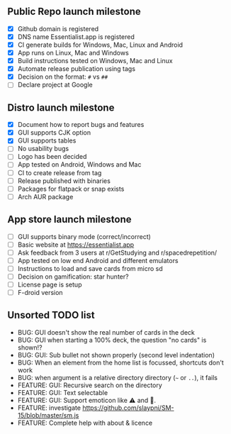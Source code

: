 ## Public Repo launch milestone

-   [x] Github domain is registered
-   [x] DNS name Essentialist.app is registered
-   [x] CI generate builds for Windows, Mac, Linux and Android
-   [x] App runs on Linux, Mac and Windows
-   [x] Build instructions tested on Windows, Mac and Linux
-   [x] Automate release publication using tags
-   [x] Decision on the format: `#` vs `##`
-   [ ] Declare project at Google

## Distro launch milestone

-   [x] Document how to report bugs and features
-   [x] GUI supports CJK option
-   [x] GUI supports tables
-   [ ] No usability bugs
-   [ ] Logo has been decided
-   [ ] App tested on Android, Windows and Mac
-   [ ] CI to create release from tag
-   [ ] Release published with binaries
-   [ ] Packages for flatpack or snap exists
-   [ ] Arch AUR package

## App store launch milestone

-   [ ] GUI supports binary mode (correct/incorrect)
-   [ ] Basic website at <https://essentialist.app>
-   [ ] Ask feedback from 3 users at r/GetStudying and r/spacedrepetition/
-   [ ] App tested on low end Android and different emulators
-   [ ] Instructions to load and save cards from micro sd
-   [ ] Decision on gamification: star hunter?
-   [ ] License page is setup
-   [ ] F-droid version

## Unsorted TODO list

-   BUG: GUI doesn't show the real number of cards in the deck
-   BUG: GUI when starting a 100% deck, the question "no cards" is shown!?
-   BUG: GUI: Sub bullet not shown properly (second level indentation)
-   BUG: When an element from the home list is focussed, shortcuts don't work
-   BUG: when argument is a relative directory directory (`~` or `..`), it fails
-   FEATURE: GUI: Recursive search on the directory
-   FEATURE: GUI: Text selectable
-   FEATURE: GUI: Support emoticon like :warning: and :rocket:.
-   FEATURE: investigate <https://github.com/slaypni/SM-15/blob/master/sm.js>
-   FEATURE: Complete help with about & licence
